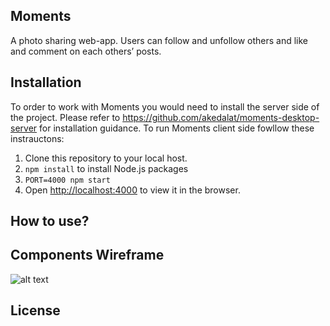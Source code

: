## Moments
A photo sharing web-app. Users can follow and unfollow others and like and comment on each others’ posts.

## Installation
To order to work with Moments you would need to install the server side of the project.
Please refer to https://github.com/akedalat/moments-desktop-server for installation guidance. 
To run Moments client side fowllow these instrauctons: 
1. Clone this repository to your local host.
2. `npm install` to install Node.js packages
3. `PORT=4000 npm start` 
4. Open [http://localhost:4000](http://localhost:4000) to view it in the browser.

## How to use?
## Components Wireframe
![alt text](https://github.com/akedalat/moments-desktop-client/blob/master/public/wireframe.png)

## License

